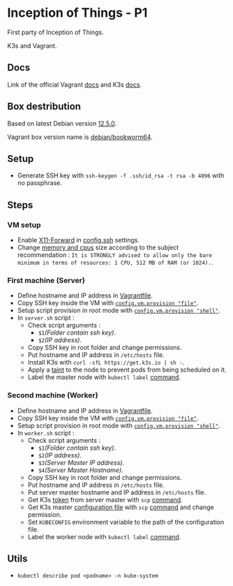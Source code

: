 # Inception of Things - P1

First party of Inception of Things.

K3s and Vagrant.

## Docs
Link of the official Vagrant [docs](https://developer.hashicorp.com/vagrant/docs) and K3s [docs](https://docs.k3s.io/).

## Box destribution

Based on latest Debian version [12.5.0](https://www.debian.org/News/2024/20240210).

Vagrant box version name is [debian/bookworm64](https://app.vagrantup.com/debian/boxes/bookworm64).

## Setup
- Generate SSH key with `ssh-keygen -f .ssh/id_rsa -t rsa -b 4096` with no passphrase.

## Steps

### VM setup
- Enable [X11-Forward](https://goteleport.com/blog/x11-forwarding/) in [config.ssh](https://developer.hashicorp.com/vagrant/docs/vagrantfile/ssh_settings#config-ssh-forward_x11) settings.
- Change [memory and cpus](https://developer.hashicorp.com/vagrant/docs/providers/vmware/configuration) size according to the subject recommendation : `It is STRONGLY advised to allow only the
bare minimum in terms of resources: 1 CPU, 512 MB of RAM (or 1024).`.

### First machine (Server)
- Define hostname and IP address in [Vagrantfile](https://developer.hashicorp.com/vagrant/docs/vagrantfile/machine_settings#config-vm-network).
- Copy SSH key inside the VM with [`config.vm.provision "file"`](https://developer.hashicorp.com/vagrant/docs/provisioning/file).
- Setup script provision in root mode with [`config.vm.provision "shell"`](https://developer.hashicorp.com/vagrant/docs/provisioning/shell).
- In `server.sh` script :
  - Check script arguments :
    - `$1`*(Folder contain ssh key)*.
    - `$2`*(IP address)*.
  - Copy SSH key in root folder and change permissions.
  - Put hostname and IP address in `/etc/hosts` file.
  - Install K3s with `curl -sfL https://get.k3s.io | sh -`.
  - Apply a [taint](https://kubernetes.io/docs/concepts/scheduling-eviction/taint-and-toleration/) to the node to prevent pods from being scheduled on it.
  -  Label the master node with `kubectl label` [command](https://kubernetes.io/docs/concepts/overview/working-with-objects/labels/).
### Second machine (Worker)
- Define hostname and IP address in [Vagrantfile](https://developer.hashicorp.com/vagrant/docs/vagrantfile/machine_settings#config-vm-network).
- Copy SSH key inside the VM with [`config.vm.provision "file"`](https://developer.hashicorp.com/vagrant/docs/provisioning/file).
- Setup script provision in root mode with [`config.vm.provision "shell"`](https://developer.hashicorp.com/vagrant/docs/provisioning/shell).
- In `worker.sh` script :
  - Check script arguments :
    - `$1`*(Folder contain ssh key)*.
    - `$2`*(IP address)*.
    - `$3`*(Server Master IP address)*.
    - `$4`*(Server Master Hostname)*.
  - Copy SSH key in root folder and change permissions.
  - Put hostname and IP address in `/etc/hosts` file.
  - Put server master hostname and IP address in `/etc/hosts` file.
  - Get K3s [token](https://docs.k3s.io/cli/token) from server master with `scp` [command](https://man7.org/linux/man-pages/man1/scp.1.html).
  - Get K3s master [configuration file](https://kubernetes.io/docs/concepts/configuration/organize-cluster-access-kubeconfig/) with `scp` [command](https://man7.org/linux/man-pages/man1/scp.1.html) and change permission.
  - Set `KUBECONFIG` environment variable to the path of the configuration file.
  -  Label the worker node with `kubectl label` [command](https://kubernetes.io/docs/concepts/overview/working-with-objects/labels/).

## Utils

- `kubectl describe pod <podname> -n kube-system`

